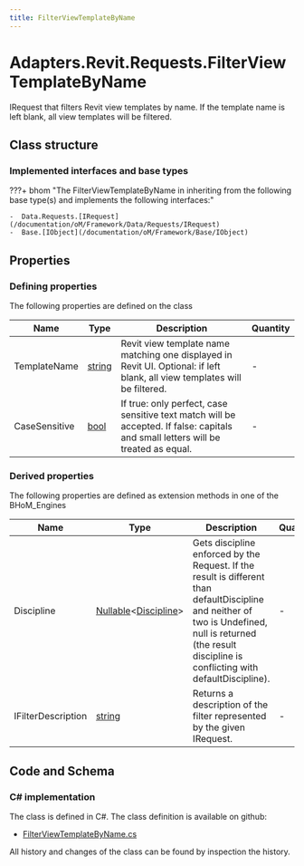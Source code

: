 ```yaml
---
title: FilterViewTemplateByName
---
```


# Adapters.Revit.Requests.FilterViewTemplateByName

IRequest that filters Revit view templates by name. If the template name is left blank, all view templates will be filtered.

## Class structure

### Implemented interfaces and base types

???+ bhom "The FilterViewTemplateByName in inheriting from the following base type(s) and implements the following interfaces:"

    -  Data.Requests.[IRequest](/documentation/oM/Framework/Data/Requests/IRequest)
    -  Base.[IObject](/documentation/oM/Framework/Base/IObject)


## Properties



### Defining properties

The following properties are defined on the class

| Name             | Type             | Description      | Quantity         |
|------------------|------------------|------------------|------------------|
| TemplateName | [string](https://learn.microsoft.com/en-us/dotnet/api/System.String?view=netstandard-2.0) | Revit view template name matching one displayed in Revit UI. Optional: if left blank, all view templates will be filtered. | - |
| CaseSensitive | [bool](https://learn.microsoft.com/en-us/dotnet/api/System.Boolean?view=netstandard-2.0) | If true: only perfect, case sensitive text match will be accepted. If false: capitals and small letters will be treated as equal. | - |


### Derived properties

The following properties are defined as extension methods in one of the BHoM_Engines

| Name             | Type             | Description      | Quantity         | Engine           |
|------------------|------------------|------------------|------------------|------------------|
| Discipline | [Nullable](https://learn.microsoft.com/en-us/dotnet/api/System.Nullable-1?view=netstandard-2.0)&lt;[Discipline](/documentation/oM/Adapter/Adapters/Revit/Enums/Discipline)&gt; | Gets discipline enforced by the Request. If the result is different than defaultDiscipline and neither of two is Undefined, null is returned (the result discipline is conflicting with defaultDiscipline). | - | Revit_Engine |
| IFilterDescription | [string](https://learn.microsoft.com/en-us/dotnet/api/System.String?view=netstandard-2.0) | Returns a description of the filter represented by the given IRequest. | - | Revit_Engine |


## Code and Schema

### C# implementation

The class is defined in C#. The class definition is available on github:

- [FilterViewTemplateByName.cs](https://github.com/BHoM/Revit_Toolkit/blob/develop/Revit_oM/Requests/FilterViewTemplateByName.cs)

All history and changes of the class can be found by inspection the history.
